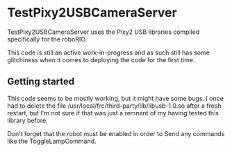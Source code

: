 # TestPixy2USBCameraServer
TestPixy2USBCameraServer uses the Pixy2 USB libraries compiled specifically for the roboRIO.

This code is still an active work-in-progress and as such still has some glitchiness when it comes to deploying the code for the first time.

## Getting started

This code seems to be mostly working, but it might have some bugs. I once had to delete the file /usr/local/frc/third-party/lib/libusb-1.0.so
after a fresh restart, but I'm not sure if that was just a remnant of my having tested this library before.

Don't forget that the robot must be enabled in order to Send any commands like the ToggleLampCommand.
